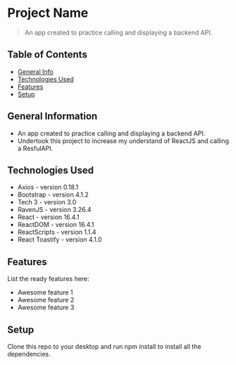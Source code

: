 # Project Name
> An app created to practice calling and displaying a backend API.

## Table of Contents
* [General Info](#general-information)
* [Technologies Used](#technologies-used)
* [Features](#features)
* [Setup](#setup)


## General Information
- An app created to practice calling and displaying a backend API.
- Undertook this project to increase my understand of ReactJS and calling a ResfulAPI.


## Technologies Used
- Axios - version 0.18.1
- Bootstrap - version 4.1.2
- Tech 3 - version 3.0
- RavenJS - version 3.26.4
- React - version 16.4.1
- ReactDOM - version 16.4.1
- ReactScripts - version 1.1.4
- React Toastify - version 4.1.0

## Features
List the ready features here:
- Awesome feature 1
- Awesome feature 2
- Awesome feature 3

## Setup
Clone this repo to your desktop and run npm install to install all the dependencies.
